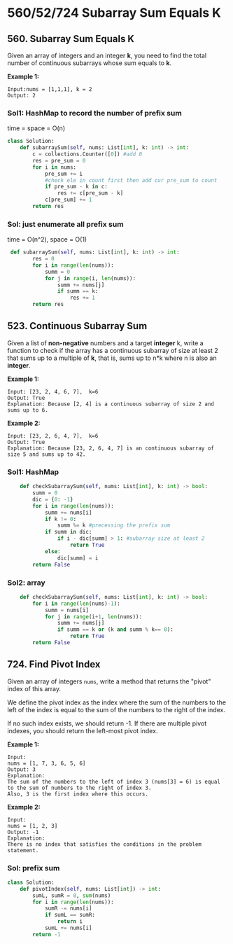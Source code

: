 # 560/52/724 Subarray Sum Equals K

## 560. Subarray Sum Equals K

Given an array of integers and an integer **k**, you need to find the total number of continuous subarrays whose sum equals to **k**.

**Example 1:**  


```text
Input:nums = [1,1,1], k = 2
Output: 2
```

### Sol1: HashMap to record the number of prefix sum

time = space = O\(n\)

```python
class Solution:
    def subarraySum(self, nums: List[int], k: int) -> int:
        c = collections.Counter([0]) #add 0
        res = pre_sum = 0
        for i in nums:
            pre_sum += i
            #check ele in count first then add cur pre_sum to count
            if pre_sum - k in c: 
                res += c[pre_sum - k]
            c[pre_sum] += 1
        return res       
```

### Sol: just enumerate all prefix sum

time = O\(n^2\), space = O\(1\)

```python
 def subarraySum(self, nums: List[int], k: int) -> int:
        res = 0
        for i in range(len(nums)):
            summ = 0
            for j in range(i, len(nums)):
                summ += nums[j]
                if summ == k:
                    res += 1
        return res
```

## 523. Continuous Subarray Sum

Given a list of **non-negative** numbers and a target **integer** k, write a function to check if the array has a continuous subarray of size at least 2 that sums up to a multiple of **k**, that is, sums up to n\*k where n is also an **integer**.

**Example 1:**

```text
Input: [23, 2, 4, 6, 7],  k=6
Output: True
Explanation: Because [2, 4] is a continuous subarray of size 2 and sums up to 6.
```

**Example 2:**

```text
Input: [23, 2, 6, 4, 7],  k=6
Output: True
Explanation: Because [23, 2, 6, 4, 7] is an continuous subarray of size 5 and sums up to 42.
```

### Sol1: HashMap

```python
    def checkSubarraySum(self, nums: List[int], k: int) -> bool:  
        summ = 0
        dic = {0: -1}
        for i in range(len(nums)):
            summ += nums[i]
            if k != 0:
                summ %= k #precessing the prefix sum
            if summ in dic:
                if i - dic[summ] > 1: #subarray size at least 2
                    return True
            else:
                dic[summ] = i
        return False
```

### Sol2: array

```python
    def checkSubarraySum(self, nums: List[int], k: int) -> bool:    
        for i in range(len(nums)-1):
            summ = nums[i]
            for j in range(i+1, len(nums)):
                summ += nums[j]
                if summ == k or (k and summ % k== 0):
                    return True
        return False
```

## 724. Find Pivot Index

Given an array of integers `nums`, write a method that returns the "pivot" index of this array.

We define the pivot index as the index where the sum of the numbers to the left of the index is equal to the sum of the numbers to the right of the index.

If no such index exists, we should return -1. If there are multiple pivot indexes, you should return the left-most pivot index.

**Example 1:**

```text
Input: 
nums = [1, 7, 3, 6, 5, 6]
Output: 3
Explanation: 
The sum of the numbers to the left of index 3 (nums[3] = 6) is equal to the sum of numbers to the right of index 3.
Also, 3 is the first index where this occurs.
```

**Example 2:**

```text
Input: 
nums = [1, 2, 3]
Output: -1
Explanation: 
There is no index that satisfies the conditions in the problem statement.
```

### Sol: prefix sum

```python
class Solution:
    def pivotIndex(self, nums: List[int]) -> int:
        sumL, sumR = 0, sum(nums)
        for i in range(len(nums)):
            sumR -= nums[i]
            if sumL == sumR:
                return i
            sumL += nums[i]
        return -1
```

